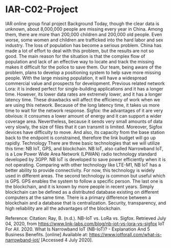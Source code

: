 # IAR-C02-Project
IAR online group final project
Background
Today, though the clear data is unknown, about 8,000,000 people are missing every year in China. Among them, there are more than 200,000 children and 200,000 old people. Even worse, some women and children are trafficked into the hard labor and sex industry. The loss of population has become a serious problem. China has made a lot of effort to deal with this problem, but the results are not so good. The main reason for the situation is that the complex flow of population and lack of an effective way to locate and track the missing makes it difficult for the police to save them. Our team, being aware of the problem, plans to develop a positioning system to help save more missing people. With the large missing population, it will have a widespread commercial value and prospects for development. 
Previous related network
Lora: it is indeed perfect for single-building applications and it has a longer time. However, its lower data rates are extremely lower, and it has a longer latency time. These drawbacks will affect the efficiency of work when we are using this network. Because of the long latency time, it takes us more time to wait for the network response.
Sigfox: the advantages of it are very obvious: it consumes a lower amount of energy and it can support a wider coverage area. Nevertheless, because it sends very small amounts of data very slowly, the size of files that it can transmit is limited. Moreover, Sigfox devices have difficulty to move. And also, its capacity from the base station back to the endpoint is constrained, therefore the link budget will go up rapidly. 
Technology
There are three basic technologies that we will utilize this time: NB IoT, GPS, and blockchain. NB IoT, also called Narrowband IoT, is a Low Power Wide Area Network (LPWAN) radio technology standard developed by 3GPP. NB IoT is developed to save power efficiently when it is not operating. Comparing with other technology like LTE-M1, NB IoT has a better ability to provide connectivity. For now, this technology is widely used in different areas. The second technology is common but useful which is GPS. GPS enables the system to follow a specific person. The last one is the blockchain, and it is known by more people in recent years. Simply blockchain can be defined as a distributed database existing on different computers at the same time. There is a primary difference between a blockchain and a database that is centralization. Security, transparency, and high reliability are all the advantages of the blockchain.




Reference:
Citation: Ray, B. (n.d.). NB-IoT vs. LoRa vs. Sigfox. Retrieved July 04, 2020, from https://www.link-labs.com/blog/nb-iot-vs-lora-vs-sigfox
IoT For All. 2020. What Is Narrowband IoT (NB-IoT)? - Explanation And 5 Business Benefits. [online] Available at: https://www.iotforall.com/what-is-narrowband-iot/ [Accessed 4 July 2020].
